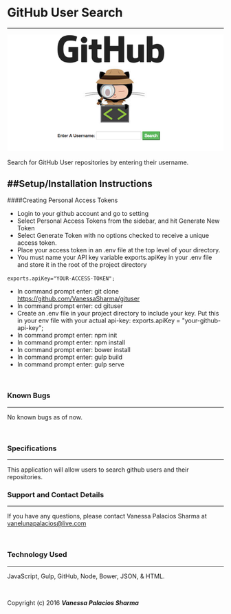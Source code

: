 # GitHub User Search
------

![screenshot of project running](screenshot.jpg)


Search for GitHub User repositories by entering their username.
<br/>

##Setup/Installation Instructions
------

####Creating Personal Access Tokens

* Login to your github account and go to setting
* Select Personal Access Tokens from the sidebar, and hit Generate New Token
* Select Generate Token with no options checked to receive a unique access token.
* Place your access token in an .env file at the top level of your directory.
* You must name your API key variable exports.apiKey in your .env file and store it in the root of the project directory

`exports.apiKey="YOUR-ACCESS-TOKEN";`

* In command prompt enter: git clone https://github.com/VanessaSharma/gituser
* In command prompt enter: cd gituser
* Create an .env file in your project directory to include your key. Put this in your env file with your actual api-key:
  exports.apiKey = "your-github-api-key";
* In command prompt enter: npm init 
* In command prompt enter: npm install
* In command prompt enter: bower install
* In command prompt enter: gulp build
* In command prompt enter: gulp serve

<br/>

### Known Bugs
------

No known bugs as of now.

<br/>

### Specifications
------

This application will allow users to search github users and their repositories.

### Support and Contact Details
------

If you have any questions, please contact Vanessa Palacios Sharma at vanelunapalacios@live.com

<br/>

### Technology Used
------

JavaScript, Gulp, GitHub, Node, Bower, JSON, & HTML.

<br/>


Copyright (c) 2016 **_Vanessa Palacios Sharma_**
